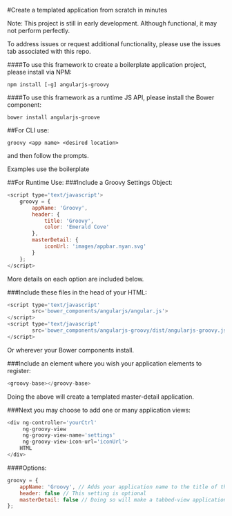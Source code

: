 #Create a templated application from scratch in minutes

Note: This project is still in early development. Although functional, it may not
perform perfectly.

To address issues or request additional functionality, please use the issues tab associated with this repo.

####To use this framework to create a boilerplate application project, please install via NPM:
```shell
npm install [-g] angularjs-groovy
```

####To use this framework as a runtime JS API, please install the Bower component:
```shell
bower install angularjs-groove
```

##For CLI use:
```shell
groovy <app name> <desired location>
```
and then follow the prompts.

Examples use the boilerplate

##For Runtime Use:
###Include a Groovy Settings Object:
```javascript
<script type='text/javascript'>
    groovy = {
        appName: 'Groovy',
        header: {
            title: 'Groovy',
            color: 'Emerald Cove'
        },
        masterDetail: {
            iconUrl: 'images/appbar.nyan.svg'
        }
    };
</script>
```
More details on each option are included below.

###Include these files in the head of your HTML:
```javascript
<script type='text/javascript'
        src='bower_components/angularjs/angular.js'>
</script>
<script type='text/javascript'
        src='bower_components/angularjs-groovy/dist/angularjs-groovy.js'>
</script>
```
Or wherever your Bower components install.

###Include an element where you wish your application elements to register:
```javascript
<groovy-base></groovy-base>
```
Doing the above will create a templated master-detail application.

###Next you may choose to add one or many application views:
```javascript
<div ng-controller='yourCtrl'
     ng-groovy-view
     ng-groovy-view-name='settings'
     ng-groovy-view-icon-url='iconUrl'>
    HTML
</div>
```

####Options:
```javascript
groovy = {
    appName: 'Groovy', // Adds your application name to the title of the page
    header: false // This setting is optional
    masterDetail: false // Doing so will make a tabbed-view application instead of master-detail
};
```
